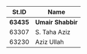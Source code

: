 | St.ID  | Name |
| ------------- | ------------- |
| **63435**  | **Umair Shabbir**  |
| 63307  | S. Taha Aziz  |
| 63230  | Aziz Ullah  |
